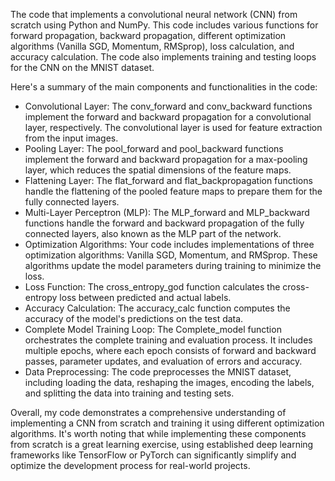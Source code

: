 The code that implements a convolutional neural network (CNN) from scratch using Python and NumPy. This code includes various functions for forward propagation, backward propagation, different optimization algorithms (Vanilla SGD, Momentum, RMSprop), loss calculation, and accuracy calculation. The code also implements training and testing loops for the CNN on the MNIST dataset.

Here's a summary of the main components and functionalities in the code:
* Convolutional Layer: The conv_forward and conv_backward functions implement the forward and backward propagation for a convolutional layer, respectively. The convolutional layer is used for feature extraction from the input images.
* Pooling Layer: The pool_forward and pool_backward functions implement the forward and backward propagation for a max-pooling layer, which reduces the spatial dimensions of the feature maps.
* Flattening Layer: The flat_forward and flat_backpropagation functions handle the flattening of the pooled feature maps to prepare them for the fully connected layers.
* Multi-Layer Perceptron (MLP): The MLP_forward and MLP_backward functions handle the forward and backward propagation of the fully connected layers, also known as the MLP part of the network.
* Optimization Algorithms: Your code includes implementations of three optimization algorithms: Vanilla SGD, Momentum, and RMSprop. These algorithms update the model parameters during training to minimize the loss.
* Loss Function: The cross_entropy_god function calculates the cross-entropy loss between predicted and actual labels.
* Accuracy Calculation: The accuracy_calc function computes the accuracy of the model's predictions on the test data.
* Complete Model Training Loop: The Complete_model function orchestrates the complete training and evaluation process. It includes multiple epochs, where each epoch consists of forward and backward passes, parameter updates, and evaluation of errors and accuracy.
* Data Preprocessing: The code preprocesses the MNIST dataset, including loading the data, reshaping the images, encoding the labels, and splitting the data into training and testing sets.

Overall, my code demonstrates a comprehensive understanding of implementing a CNN from scratch and training it using different optimization algorithms. It's worth noting that while implementing these components from scratch is a great learning exercise, using established deep learning frameworks like TensorFlow or PyTorch can significantly simplify and optimize the development process for real-world projects.
